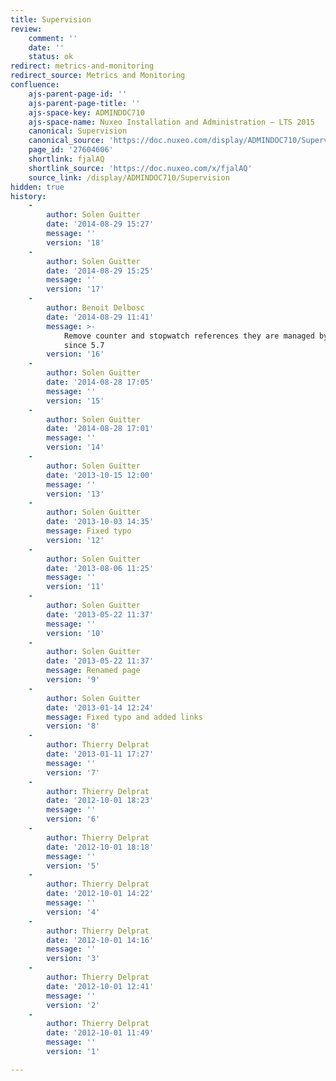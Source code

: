 ```yaml
---
title: Supervision
review:
    comment: ''
    date: ''
    status: ok
redirect: metrics-and-monitoring
redirect_source: Metrics and Monitoring
confluence:
    ajs-parent-page-id: ''
    ajs-parent-page-title: ''
    ajs-space-key: ADMINDOC710
    ajs-space-name: Nuxeo Installation and Administration — LTS 2015
    canonical: Supervision
    canonical_source: 'https://doc.nuxeo.com/display/ADMINDOC710/Supervision'
    page_id: '27604606'
    shortlink: fjalAQ
    shortlink_source: 'https://doc.nuxeo.com/x/fjalAQ'
    source_link: /display/ADMINDOC710/Supervision
hidden: true
history:
    -
        author: Solen Guitter
        date: '2014-08-29 15:27'
        message: ''
        version: '18'
    -
        author: Solen Guitter
        date: '2014-08-29 15:25'
        message: ''
        version: '17'
    -
        author: Benoit Delbosc
        date: '2014-08-29 11:41'
        message: >-
            Remove counter and stopwatch references they are managed by metrics
            since 5.7
        version: '16'
    -
        author: Solen Guitter
        date: '2014-08-28 17:05'
        message: ''
        version: '15'
    -
        author: Solen Guitter
        date: '2014-08-28 17:01'
        message: ''
        version: '14'
    -
        author: Solen Guitter
        date: '2013-10-15 12:00'
        message: ''
        version: '13'
    -
        author: Solen Guitter
        date: '2013-10-03 14:35'
        message: Fixed typo
        version: '12'
    -
        author: Solen Guitter
        date: '2013-08-06 11:25'
        message: ''
        version: '11'
    -
        author: Solen Guitter
        date: '2013-05-22 11:37'
        message: ''
        version: '10'
    -
        author: Solen Guitter
        date: '2013-05-22 11:37'
        message: Renamed page
        version: '9'
    -
        author: Solen Guitter
        date: '2013-01-14 12:24'
        message: Fixed typo and added links
        version: '8'
    -
        author: Thierry Delprat
        date: '2013-01-11 17:27'
        message: ''
        version: '7'
    -
        author: Thierry Delprat
        date: '2012-10-01 18:23'
        message: ''
        version: '6'
    -
        author: Thierry Delprat
        date: '2012-10-01 18:18'
        message: ''
        version: '5'
    -
        author: Thierry Delprat
        date: '2012-10-01 14:22'
        message: ''
        version: '4'
    -
        author: Thierry Delprat
        date: '2012-10-01 14:16'
        message: ''
        version: '3'
    -
        author: Thierry Delprat
        date: '2012-10-01 12:41'
        message: ''
        version: '2'
    -
        author: Thierry Delprat
        date: '2012-10-01 11:49'
        message: ''
        version: '1'

---
```

